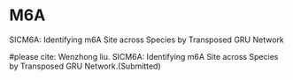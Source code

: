 # M6A
SICM6A: Identifying m6A Site across Species by Transposed GRU Network 

#please cite:
Wenzhong liu. SICM6A: Identifying m6A Site across Species by Transposed GRU Network.(Submitted)
